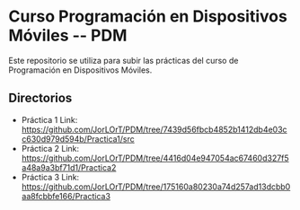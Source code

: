 # Curso Programación en Dispositivos Móviles -- PDM

<p>
Este repositorio se utiliza para subir las prácticas del curso de Programación en Dispositivos Móviles.  
</p>

## Directorios
- Práctica 1  Link: https://github.com/JorLOrT/PDM/tree/7439d56fbcb4852b1412db4e03cc630d979d594b/Practica1/src
- Práctica 2  Link: https://github.com/JorLOrT/PDM/tree/4416d04e947054ac67460d327f5a48a9a3bf71d1/Practica2
- Práctica 3  Link: https://github.com/JorLOrT/PDM/tree/175160a80230a74d257ad13dcbb0aa8fcbbfe166/Practica3
